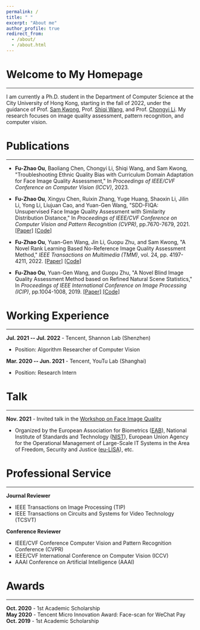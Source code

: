 ```yaml
---
permalink: /
title: " "
excerpt: "About me"
author_profile: true
redirect_from: 
  - /about/
  - /about.html
---
```



Welcome to My Homepage
======
------
I am currently a Ph.D. student in the Department of Computer Science at the City University of Hong Kong, starting in the fall of 2022, under the guidance of Prof.  [Sam Kwong](https://www.cityu.edu.hk/stfprofile/cssamk.htm), Prof. [Shiqi Wang](https://www.cs.cityu.edu.hk/~shiqwang/), and Prof. [Chongyi Li](https://li-chongyi.github.io/). My research focuses on image quality assessment, pattern recognition, and computer vision.

Publications
======
------
- **Fu-Zhao Ou**, Baoliang Chen, Chongyi Li, Shiqi Wang, and Sam Kwong, "Troubleshooting Ethnic Quality Bias with Curriculum Domain Adaptation for Face Image Quality Assessment," In *Proceedings of IEEE/CVF Conference on Computer Vision (ICCV)*, 2023.

- **Fu-Zhao Ou**, Xingyu Chen, Ruixin Zhang, Yuge Huang, Shaoxin Li, Jilin Li, Yong Li, Liujuan Cao, and Yuan-Gen Wang, "SDD-FIQA: Unsupervised Face Image Quality Assessment with Similarity Distribution Distance," In *Proceedings of IEEE/CVF Conference on Computer Vision and Pattern Recognition (CVPR)*, pp.7670-7679, 2021. [[Paper]](https://openaccess.thecvf.com/content/CVPR2021/papers/Ou_SDD-FIQA_Unsupervised_Face_Image_Quality_Assessment_With_Similarity_Distribution_Distance_CVPR_2021_paper.pdf) 
[[Code]](https://github.com/Tencent/TFace/tree/quality)  

- **Fu-Zhao Ou**, Yuan-Gen Wang, Jin Li, Guopu Zhu, and Sam Kwong, "A Novel Rank Learning Based No-Reference Image Quality Assessment Method," *IEEE Transactions on Multimedia (TMM)*, vol. 24, pp. 4197-4211, 2022. [[Paper]](https://ieeexplore.ieee.org/abstract/document/9548827) 
[[Code]](https://github.com/GZHU-Image-Lab/CLRIQA)

- **Fu-Zhao Ou**, Yuan-Gen Wang, and Guopu Zhu, "A Novel Blind Image Quality Assessment Method based on Refined Natural Scene Statistics," In *Proceedings of IEEE International Conference on Image Processing (ICIP)*, pp.1004-1008, 2019. [[Paper]](https://ieeexplore.ieee.org/abstract/document/8803047) 
[[Code]](https://github.com/GZHU-Image-Lab/NBIQA) 

Working Experience
======
------
**Jul. 2021 -- Jul. 2022** -
Tencent, Shannon Lab (Shenzhen)  <br>
- Position: Algorithm Researcher of Computer Vision

**Mar. 2020 -- Jun. 2021** -
Tencent, YouTu Lab (Shanghai)  <br>
- Position: Research Intern

Talk
======
------
**Nov. 2021** -
Invited talk in the [Workshop on Face Image Quality](https://eab.org/events/program/261)  <br>
- Organized by the European Association for Biometrics ([EAB](https://eab.org/)), National Institute of Standards and Technology ([NIST](https://www.nist.gov/)), European Union Agency for the Operational Management of Large-Scale IT Systems in the Area of Freedom, Security and Justice ([eu-LISA](https://www.eulisa.europa.eu/)), etc.

Professional Service
======
------
**Journal Reviewer**  <br>
- IEEE Transactions on Image Processing (TIP) <br>
- IEEE Transactions on Circuits and Systems for Video Technology (TCSVT)  

**Conference Reviewer**  <br>
- IEEE/CVF Conference Computer Vision and Pattern Recognition Conference (CVPR) <br>
- IEEE/CVF International Conference on Computer Vision (ICCV) <br>
- AAAI Conference on Artificial Intelligence (AAAI)


Awards
======
------
**Oct. 2020** -
1st Academic Scholarship <br>
**May 2020** -
Tencent Micro Innovation Award: Face-scan for WeChat Pay <br>
**Oct. 2019** -
1st Academic Scholarship


